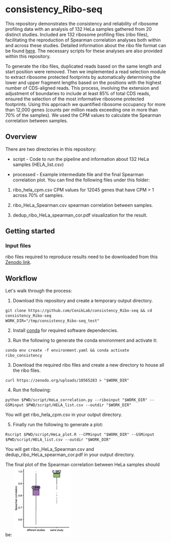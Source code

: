 # consistency_Ribo-seq
This repository demonstrates the consistency and reliability of ribosome profiling data with an analysis of 132 HeLa samples gathered from 20 distinct studies. Included are 132  ribosome profiling files (ribo files), facilitating the reproduction of Spearman correlation analyses both within and across these studies. Detailed information about the ribo file format can be found [here](https://github.com/ribosomeprofiling/riboflow). The necessary scripts for these analyses are also provided within this repository.

To generate the ribo files, duplicated reads based on the same length and start position were removed. Then we implemented a read selection module to extract ribosome protected footprints by automatically determining the lower and upper fragment lengths based on the positions with the highest number of CDS-aligned reads. This process, involving the extension and adjustment of boundaries to include at least 85% of total CDS reads, ensured the selection of the most informative ribosome protected footprints. Using this approach we quantified ribosome occupancy for more than 12,000 genes (counts per million reads exceeding one in more than 70% of the samples). We used the CPM values to calculate the Spearman correlation between samples.

## Overview 
There are two directories in this repository:

- script - Code to run the pipeline and information about 132 HeLa samples (HELA\_list.csv)

- processed - Example intermediate file and the final Spearman correlation plot. You can find the following files under this folder:

1. ribo\_hela\_cpm.csv CPM values for 12045 genes that have CPM > 1 across 70% of samples.

2. ribo\_HeLa\_Spearman.csv spearman correlation between samples.

3. dedup\_ribo\_HeLa\_spearman\_cor.pdf visualization for the result.

## Getting started

### Input files
ribo files required to reproduce results need to be downloaded from this [Zenodo link](https://zenodo.org/uploads/10565283).

## Workflow
Let's walk through the process:

1. Download this repository and create a temporary output directory.
```
git clone https://github.com/CenikLab/consistency_Ribo-seq && cd consistency_Ribo-seq
WORK_DIR="/tmp/consistency_Ribo-seq_test"
```

2. Install [conda](https://docs.conda.io/en/latest/miniconda.html) for required software dependencies.

3. Run the following to generate the conda environment and activate it:
```
conda env create -f environment.yaml && conda activate ribo_consistency
```

3. Download the required ribo files and create a new directory to house all the ribo files.
```
curl https://zenodo.org/uploads/10565283 > "$WORK_DIR"
```

4. Run the following:
```
python $PWD/script/HeLa_correlation.py --riboinput "$WORK_DIR" --GSMinput $PWD/script/HELA_list.csv --outdir "$WORK_DIR"
```
You will get ribo\_hela\_cpm.csv in your output directory.

5. Finally run the following to generate a plot:
```
Rscript $PWD/script/HeLa_plot.R --CPMinput "$WORK_DIR" --GSMinput $PWD/script/HELA_list.csv --outdir "$WORK_DIR"
```

You will get ribo\_HeLa\_Spearman.csv and dedup\_ribo\_HeLa\_spearman\_cor.pdf in your output directory.

The final plot of the Spearman correlation between HeLa samples should be:
![consistency_Ribo-seq](https://github.com/CenikLab/consistency_Ribo-seq/blob/main/processed/dedup_ribo_HeLa_spearman_cor.jpg "compare")
